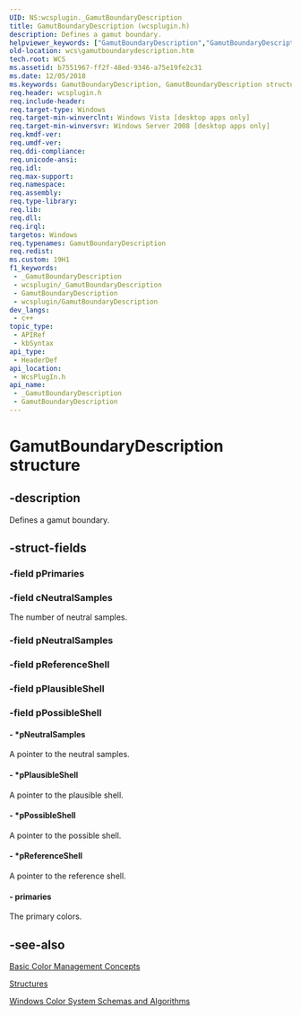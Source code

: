 ```yaml
---
UID: NS:wcsplugin._GamutBoundaryDescription
title: GamutBoundaryDescription (wcsplugin.h)
description: Defines a gamut boundary.
helpviewer_keywords: ["GamutBoundaryDescription","GamutBoundaryDescription structure [Windows Color System]","_color_GamutBoundaryDescription_str","wcs.gamutboundarydescription","wcsplugin/GamutBoundaryDescription"]
old-location: wcs\gamutboundarydescription.htm
tech.root: WCS
ms.assetid: b7551967-ff2f-48ed-9346-a75e19fe2c31
ms.date: 12/05/2018
ms.keywords: GamutBoundaryDescription, GamutBoundaryDescription structure [Windows Color System], _color_GamutBoundaryDescription_str, wcs.gamutboundarydescription, wcsplugin/GamutBoundaryDescription
req.header: wcsplugin.h
req.include-header: 
req.target-type: Windows
req.target-min-winverclnt: Windows Vista [desktop apps only]
req.target-min-winversvr: Windows Server 2008 [desktop apps only]
req.kmdf-ver: 
req.umdf-ver: 
req.ddi-compliance: 
req.unicode-ansi: 
req.idl: 
req.max-support: 
req.namespace: 
req.assembly: 
req.type-library: 
req.lib: 
req.dll: 
req.irql: 
targetos: Windows
req.typenames: GamutBoundaryDescription
req.redist: 
ms.custom: 19H1
f1_keywords:
 - _GamutBoundaryDescription
 - wcsplugin/_GamutBoundaryDescription
 - GamutBoundaryDescription
 - wcsplugin/GamutBoundaryDescription
dev_langs:
 - c++
topic_type:
 - APIRef
 - kbSyntax
api_type:
 - HeaderDef
api_location:
 - WcsPlugIn.h
api_name:
 - _GamutBoundaryDescription
 - GamutBoundaryDescription
---
```


# GamutBoundaryDescription structure


## -description

Defines a gamut boundary.

## -struct-fields

### -field pPrimaries

### -field cNeutralSamples

The number of neutral samples.

### -field pNeutralSamples

### -field pReferenceShell

### -field pPlausibleShell

### -field pPossibleShell

 




#### - *pNeutralSamples

A pointer to the neutral samples.


#### - *pPlausibleShell

A pointer to the plausible shell.


#### - *pPossibleShell

A pointer to the possible shell.


#### - *pReferenceShell

A pointer to the reference shell.


#### - primaries

The primary colors.

## -see-also

<a href="/previous-versions/windows/desktop/wcs/basic-color-management-concepts">Basic Color Management Concepts</a>



<a href="/previous-versions/windows/desktop/wcs/structures">Structures</a>



<a href="/previous-versions/windows/desktop/wcs/windows-color-system-schemas-and-algorithms">Windows Color System Schemas and Algorithms</a>

